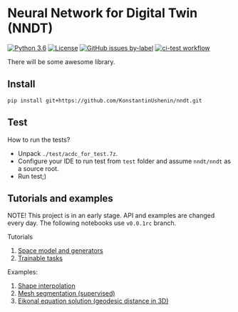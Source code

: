 # Neural Network for Digital Twin (NNDT)

[![Python 3.6](https://img.shields.io/badge/python-3.10-blue.svg)](https://www.python.org/downloads/release/python-3100/)
[![License](https://img.shields.io/github/license/KonstantinUshenin/nndt)](https://github.com/KonstantinUshenin/nndt/blob/main/LICENSE)
[![GitHub issues by-label](https://img.shields.io/github/issues/KonstantinUshenin/nndt/good%20first%20issue)](https://github.com/KonstantinUshenin/nndt/issues?q=is%3Aissue+is%3Aopen+label%3A%22good+first+issue%22)
[![ci-test workflow](https://github.com/KonstantinUshenin/nndt/actions/workflows/ci-test.yml/badge.svg)](https://github.com/KonstantinUshenin/nndt/actions/workflows/ci-test.yml)

There will be some awesome library.

## Install
 
```
pip install git+https://github.com/KonstantinUshenin/nndt.git
```

## Test

How to run the tests?
 - Unpack `./test/acdc_for_test.7z`.
 - Configure your IDE to run test from `test` folder and assume `nndt/nndt` as a source root.
 - Run test;)
 
## Tutorials and examples

NOTE! This project is in an early stage. API and examples are changed every day. 
The following notebooks use `v0.0.1rc` branch.

Tutorials
1. [Space model and generators](https://colab.research.google.com/drive/1OK0qq-aiqZcDZEUOR4Us-QJibQSTIDH9?usp=sharing)
2. [Trainable tasks](https://colab.research.google.com/drive/1mmemJpGzM6e_BC37WlCt9CtgX7WNXNkz?usp=sharing)

Examples:
1. [Shape interpolation](https://github.com/KonstantinUshenin/nndt/blob/main/demos_preliminary/sdf_multiple_files.py)
2. [Mesh segmentation (supervised)](https://github.com/KonstantinUshenin/nndt/blob/main/demos_preliminary/mesh_segmentation.py)
3. [Eikonal equation solution (geodesic distance in 3D)](https://github.com/KonstantinUshenin/nndt/blob/main/demos_preliminary/eikonal_on_primitives.py)


